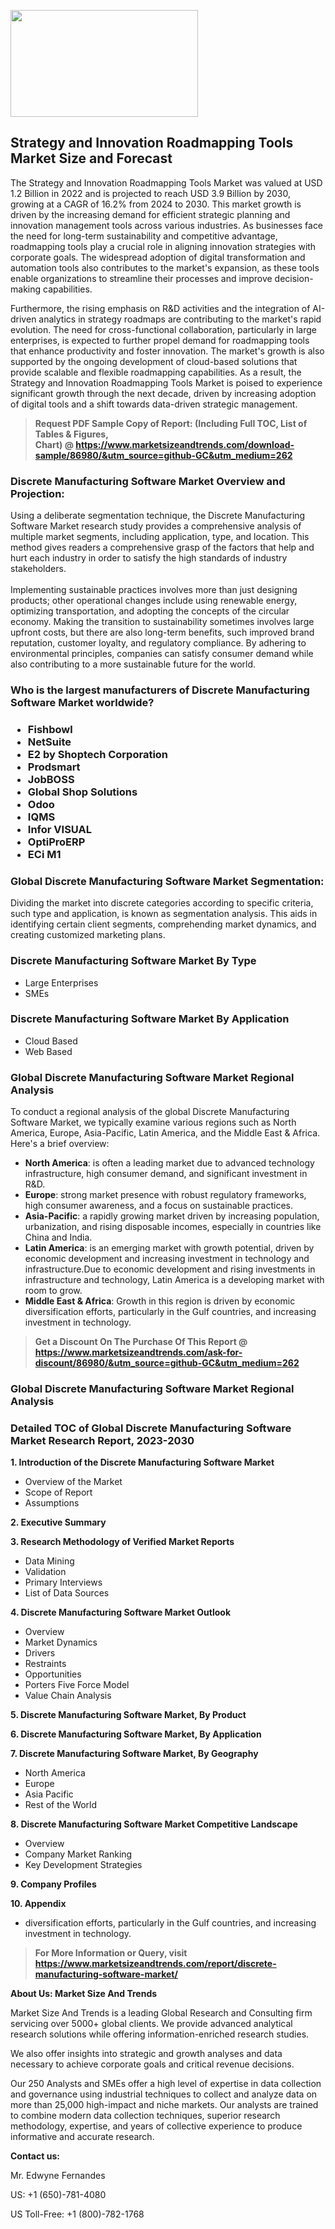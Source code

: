 <p><img class="alignnone size-medium wp-image-20088" src="https://ffe5etoiles.com/wp-content/uploads/2024/12/MST1-300x171.png" alt="" width="300" height="171" /></p><h2>Strategy and Innovation Roadmapping Tools Market Size and Forecast</h2><p>The Strategy and Innovation Roadmapping Tools Market was valued at USD 1.2 Billion in 2022 and is projected to reach USD 3.9 Billion by 2030, growing at a CAGR of 16.2% from 2024 to 2030. This market growth is driven by the increasing demand for efficient strategic planning and innovation management tools across various industries. As businesses face the need for long-term sustainability and competitive advantage, roadmapping tools play a crucial role in aligning innovation strategies with corporate goals. The widespread adoption of digital transformation and automation tools also contributes to the market's expansion, as these tools enable organizations to streamline their processes and improve decision-making capabilities.</p><p>Furthermore, the rising emphasis on R&D activities and the integration of AI-driven analytics in strategy roadmaps are contributing to the market's rapid evolution. The need for cross-functional collaboration, particularly in large enterprises, is expected to further propel demand for roadmapping tools that enhance productivity and foster innovation. The market's growth is also supported by the ongoing development of cloud-based solutions that provide scalable and flexible roadmapping capabilities. As a result, the Strategy and Innovation Roadmapping Tools Market is poised to experience significant growth through the next decade, driven by increasing adoption of digital tools and a shift towards data-driven strategic management.</p></p><blockquote id="" class=""><strong>Request PDF Sample Copy of Report: (Including Full TOC, List of Tables &amp; Figures, Chart)&nbsp;@&nbsp;<strong><a href="https://www.marketsizeandtrends.com/download-sample/86980/&utm_source=github-GC&utm_medium=262" target="_blank">https://www.marketsizeandtrends.com/download-sample/86980/&utm_source=github-GC&utm_medium=262</a></strong></strong></blockquote><h3 id="" class="">Discrete Manufacturing Software Market&nbsp;Overview and Projection:</h3><p id="" class="">Using a deliberate segmentation technique, the Discrete Manufacturing Software Market research study provides a comprehensive analysis of multiple market segments, including application, type, and location. This method gives readers a comprehensive grasp of the factors that help and hurt each industry in order to satisfy the high standards of industry stakeholders. <br /> <br />Implementing sustainable practices involves more than just designing products; other operational changes include using renewable energy, optimizing transportation, and adopting the concepts of the circular economy. Making the transition to sustainability sometimes involves large upfront costs, but there are also long-term benefits, such improved brand reputation, customer loyalty, and regulatory compliance. By adhering to environmental principles, companies can satisfy consumer demand while also contributing to a more sustainable future for the world.</p><h3 id="" class="">Who is the largest manufacturers of&nbsp;Discrete Manufacturing Software Market worldwide?</h3><h3 class=""><p><ul><li>Fishbowl </li><li> NetSuite </li><li> E2 by Shoptech Corporation </li><li> Prodsmart </li><li> JobBOSS </li><li> Global Shop Solutions </li><li> Odoo </li><li> IQMS </li><li> Infor VISUAL </li><li> OptiProERP </li><li> ECi M1</li></ul></p></h3><h3 id="" class="">Global&nbsp;Discrete Manufacturing Software Market Segmentation:</h3><p id="" class="">Dividing the market into discrete categories according to specific criteria, such type and application, is known as segmentation analysis. This aids in identifying certain client segments, comprehending market dynamics, and creating customized marketing plans.</p><h3 id="" class="">Discrete Manufacturing Software Market&nbsp;By Type</h3><p><p><ul><li>Large Enterprises </li><li> SMEs</p></li></ul></p></p><h3 id="" class="">Discrete Manufacturing Software Market&nbsp;By Application</h3><p class=""><p><ul><li>Cloud Based </li><li> Web Based</li></ul></p></p><h3 id="" class="">Global Discrete Manufacturing Software Market Regional Analysis</h3><p id="" class="">To conduct a regional analysis of the global Discrete Manufacturing Software Market, we typically examine various regions such as North America, Europe, Asia-Pacific, Latin America, and the Middle East &amp; Africa. Here's a brief overview:</p><ul><li><strong>North America</strong>: is often a leading market due to advanced technology infrastructure, high consumer demand, and significant investment in R&amp;D.</li><li><strong>Europe</strong>: strong market presence with robust regulatory frameworks, high consumer awareness, and a focus on sustainable practices.</li><li><strong>Asia-Pacific</strong>: a rapidly growing market driven by increasing population, urbanization, and rising disposable incomes, especially in countries like China and India.</li><li><strong>Latin America</strong>: is an emerging market with growth potential, driven by economic development and increasing investment in technology and infrastructure.Due to economic development and rising investments in infrastructure and technology, Latin America is a developing market with room to grow.</li><li><strong>Middle East &amp; Africa</strong>: Growth in this region is driven by economic diversification efforts, particularly in the Gulf countries, and increasing investment in technology.</li></ul><blockquote id="" class=""><strong>Get a Discount On The Purchase Of This Report @ <strong><a href="https://www.marketsizeandtrends.com/ask-for-discount/86980/&utm_source=github-GC&utm_medium=262" target="_blank">https://www.marketsizeandtrends.com/ask-for-discount/86980/&utm_source=github-GC&utm_medium=262</a></strong></strong></blockquote><h3 id="" class="">Global Discrete Manufacturing Software Market Regional Analysis</h3><h3 id="" class="">Detailed TOC of Global Discrete Manufacturing Software Market Research Report, 2023-2030</h3><p id="" class=""><strong>1. Introduction of the Discrete Manufacturing Software Market</strong></p><ul><li>Overview of the Market</li><li>Scope of Report</li><li>Assumptions</li></ul><p id="" class=""><strong>2. Executive Summary</strong></p><p id="" class=""><strong>3. Research Methodology of Verified Market Reports</strong></p><ul><li>Data Mining</li><li>Validation</li><li>Primary Interviews</li><li>List of Data Sources</li></ul><p id="" class=""><strong>4. Discrete Manufacturing Software Market Outlook</strong></p><ul><li>Overview</li><li>Market Dynamics</li><li>Drivers</li><li>Restraints</li><li>Opportunities</li><li>Porters Five Force Model</li><li>Value Chain Analysis</li></ul><p id="" class=""><strong>5. Discrete Manufacturing Software Market, By Product</strong></p><p id="" class=""><strong>6. Discrete Manufacturing Software Market, By Application</strong></p><p id="" class=""><strong>7. Discrete Manufacturing Software Market, By Geography</strong></p><ul><li>North America</li><li>Europe</li><li>Asia Pacific</li><li>Rest of the World</li></ul><p id="" class=""><strong>8. Discrete Manufacturing Software Market Competitive Landscape</strong></p><ul><li>Overview</li><li>Company Market Ranking</li><li>Key Development Strategies</li></ul><p id="" class=""><strong>9. Company Profiles</strong></p><p id="" class=""><strong>10. Appendix</strong></p><ul><li>diversification efforts, particularly in the Gulf countries, and increasing investment in technology.</li></ul><blockquote id="" class=""><strong>For More Information or Query, visit <strong><strong><a href="https://www.marketsizeandtrends.com/report/discrete-manufacturing-software-market/" target="_blank">https://www.marketsizeandtrends.com/report/discrete-manufacturing-software-market/</a></strong></strong></strong></blockquote><p id="" class=""><strong>About Us: Market Size And Trends</strong></p><p id="" class="">Market Size And Trends is a leading Global Research and Consulting firm servicing over 5000+ global clients. We provide advanced analytical research solutions while offering information-enriched research studies.</p><p id="" class="">We also offer insights into strategic and growth analyses and data necessary to achieve corporate goals and critical revenue decisions.</p><p id="" class="">Our 250 Analysts and SMEs offer a high level of expertise in data collection and governance using industrial techniques to collect and analyze data on more than 25,000 high-impact and niche markets. Our analysts are trained to combine modern data collection techniques, superior research methodology, expertise, and years of collective experience to produce informative and accurate research.</p><p id="" class=""><strong>Contact us:</strong></p><p id="" class="">Mr. Edwyne Fernandes</p><p id="" class="">US: +1 (650)-781-4080</p><p id="" class="">US Toll-Free: +1 (800)-782-1768</p>

